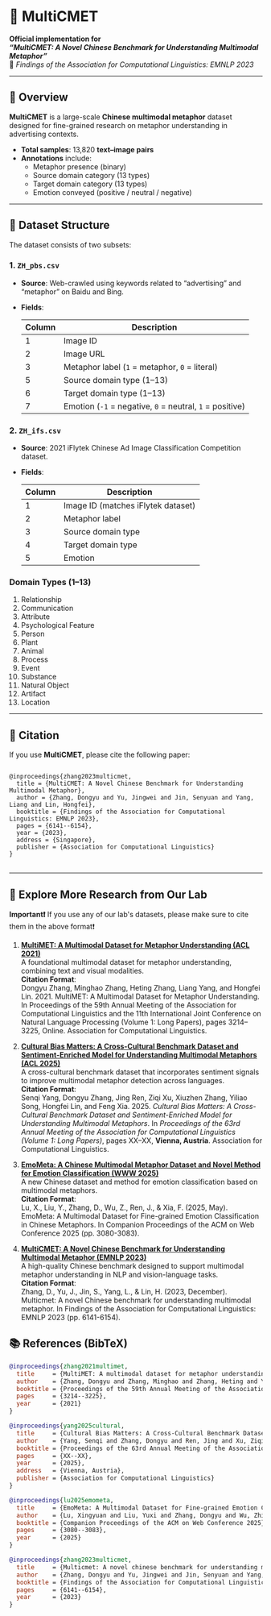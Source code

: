 # 🧠 MultiCMET

**Official implementation for**  
**_“MultiCMET: A Novel Chinese Benchmark for Understanding Multimodal Metaphor”_**  
📄 *Findings of the Association for Computational Linguistics: EMNLP 2023*

---

## 📘 Overview

**MultiCMET** is a large-scale **Chinese multimodal metaphor** dataset designed for fine-grained research on metaphor understanding in advertising contexts.

- **Total samples**: 13,820 **text–image pairs**
- **Annotations** include:
  - Metaphor presence (binary)
  - Source domain category (13 types)
  - Target domain category (13 types)
  - Emotion conveyed (positive / neutral / negative)

---

## 📂 Dataset Structure

The dataset consists of two subsets:

### 1. `ZH_pbs.csv`

- **Source**: Web-crawled using keywords related to “advertising” and “metaphor” on Baidu and Bing.
- **Fields**:

  | Column | Description |
  |--------|-------------|
  | 1      | Image ID |
  | 2      | Image URL |
  | 3      | Metaphor label (`1` = metaphor, `0` = literal) |
  | 5      | Source domain type (1–13) |
  | 6      | Target domain type (1–13) |
  | 7      | Emotion (`-1` = negative, `0` = neutral, `1` = positive) |

### 2. `ZH_ifs.csv`

- **Source**: 2021 iFlytek Chinese Ad Image Classification Competition dataset.
- **Fields**:

  | Column | Description |
  |--------|-------------|
  | 1      | Image ID (matches iFlytek dataset) |
  | 2      | Metaphor label |
  | 3      | Source domain type |
  | 4      | Target domain type |
  | 5      | Emotion |

### Domain Types (1–13)

1. Relationship  
2. Communication  
3. Attribute  
4. Psychological Feature  
5. Person  
6. Plant  
7. Animal  
8. Process  
9. Event  
10. Substance  
11. Natural Object  
12. Artifact  
13. Location

---

## 🔖 Citation

If you use **MultiCMET**, please cite the following paper:

<pre>
<code>
@inproceedings{zhang2023multicmet,
  title = {MultiCMET: A Novel Chinese Benchmark for Understanding Multimodal Metaphor},
  author = {Zhang, Dongyu and Yu, Jingwei and Jin, Senyuan and Yang, Liang and Lin, Hongfei},
  booktitle = {Findings of the Association for Computational Linguistics: EMNLP 2023},
  pages = {6141--6154},
  year = {2023},
  address = {Singapore},
  publisher = {Association for Computational Linguistics}
}
</code>
</pre>


---


## 🔬 Explore More Research from Our Lab

**Important❗**  If you use any of our lab's datasets, please make sure to cite them in the above format❗

1. **[MultiMET: A Multimodal Dataset for Metaphor Understanding (ACL 2021)](https://github.com/DUTIR-YSQ/MultiMET)**  
   A foundational multimodal dataset for metaphor understanding, combining text and visual modalities.  
   **Citation Format**:  
   Dongyu Zhang, Minghao Zhang, Heting Zhang, Liang Yang, and Hongfei Lin. 2021. MultiMET: A Multimodal Dataset for Metaphor Understanding. In Proceedings of the 59th Annual Meeting of the Association for Computational Linguistics and the 11th International Joint Conference on Natural Language Processing (Volume 1: Long Papers), pages 3214–3225, Online. Association for Computational Linguistics.

2. **[Cultural Bias Matters: A Cross-Cultural Benchmark Dataset and Sentiment-Enriched Model for Understanding Multimodal Metaphors (ACL 2025)](https://github.com/DUTIR-YSQ/MultiMM)**  
   A cross-cultural benchmark dataset that incorporates sentiment signals to improve multimodal metaphor detection across languages.  
   **Citation Format**:  
   Senqi Yang, Dongyu Zhang, Jing Ren, Ziqi Xu, Xiuzhen Zhang, Yiliao Song, Hongfei Lin, and Feng Xia. 2025. *Cultural Bias Matters: A Cross-Cultural Benchmark Dataset and Sentiment-Enriched Model for Understanding Multimodal Metaphors*. In *Proceedings of the 63rd Annual Meeting of the Association for Computational Linguistics (Volume 1: Long Papers)*, pages XX–XX, **Vienna, Austria**. Association for Computational Linguistics.

3. **[EmoMeta: A Chinese Multimodal Metaphor Dataset and Novel Method for Emotion Classification (WWW 2025)](https://github.com/DUTIR-YSQ/EmoMeta)**  
   A new Chinese dataset and method for emotion classification based on multimodal metaphors.  
   **Citation Format**:  
   Lu, X., Liu, Y., Zhang, D., Wu, Z., Ren, J., & Xia, F. (2025, May). EmoMeta: A Multimodal Dataset for Fine-grained Emotion Classification in Chinese Metaphors. In Companion Proceedings of the ACM on Web Conference 2025 (pp. 3080-3083).

4. **[MultiCMET: A Novel Chinese Benchmark for Understanding Multimodal Metaphor (EMNLP 2023)](https://github.com/DUTIR-YSQ/MultiCMET)**  
   A high-quality Chinese benchmark designed to support multimodal metaphor understanding in NLP and vision-language tasks.  
   **Citation Format**:  
   Zhang, D., Yu, J., Jin, S., Yang, L., & Lin, H. (2023, December). Multicmet: A novel Chinese benchmark for understanding multimodal metaphor. In Findings of the Association for Computational Linguistics: EMNLP 2023 (pp. 6141-6154).


## 📚 References (BibTeX)

```bibtex
@inproceedings{zhang2021multimet,
  title     = {MultiMET: A multimodal dataset for metaphor understanding},
  author    = {Zhang, Dongyu and Zhang, Minghao and Zhang, Heting and Yang, Liang and Lin, Hongfei},
  booktitle = {Proceedings of the 59th Annual Meeting of the Association for Computational Linguistics and the 11th International Joint Conference on Natural Language Processing (Volume 1: Long Papers)},
  pages     = {3214--3225},
  year      = {2021}
}

@inproceedings{yang2025cultural,
  title     = {Cultural Bias Matters: A Cross-Cultural Benchmark Dataset and Sentiment-Enriched Model for Understanding Multimodal Metaphors},
  author    = {Yang, Senqi and Zhang, Dongyu and Ren, Jing and Xu, Ziqi and Zhang, Xiuzhen and Song, Yiliao and Lin, Hongfei and Xia, Feng},
  booktitle = {Proceedings of the 63rd Annual Meeting of the Association for Computational Linguistics (Volume 1: Long Papers)},
  pages     = {XX--XX},
  year      = {2025},
  address   = {Vienna, Austria},
  publisher = {Association for Computational Linguistics}
}

@inproceedings{lu2025emometa,
  title     = {EmoMeta: A Multimodal Dataset for Fine-grained Emotion Classification in Chinese Metaphors},
  author    = {Lu, Xingyuan and Liu, Yuxi and Zhang, Dongyu and Wu, Zhiyao and Ren, Jing and Xia, Feng},
  booktitle = {Companion Proceedings of the ACM on Web Conference 2025},
  pages     = {3080--3083},
  year      = {2025}
}

@inproceedings{zhang2023multicmet,
  title     = {Multicmet: A novel chinese benchmark for understanding multimodal metaphor},
  author    = {Zhang, Dongyu and Yu, Jingwei and Jin, Senyuan and Yang, Liang and Lin, Hongfei},
  booktitle = {Findings of the Association for Computational Linguistics: EMNLP 2023},
  pages     = {6141--6154},
  year      = {2023}
}
